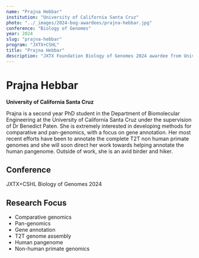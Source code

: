 ```yaml
---
name: "Prajna Hebbar"
institution: "University of California Santa Cruz"
photo: "../_images/2024-bog-awardees/prajna-hebbar.jpg"
conference: "Biology of Genomes"
year: 2024
slug: "prajna-hebbar"
program: "JXTX+CSHL"
title: "Prajna Hebbar"
description: "JXTX Foundation Biology of Genomes 2024 awardee from University of California Santa Cruz"
---
```


# Prajna Hebbar

**University of California Santa Cruz**

Prajna is a second year PhD student in the Department of Biomolecular Engineering at the University of California Santa Cruz under the supervision of Dr Benedict Paten. She is extremely interested in developing methods for comparative and pan-genomics, with a focus on gene annotation. Her most recent efforts have been to annotate the complete T2T non human primate genomes and she will soon direct her work towards helping annotate the human pangenome. Outside of work, she is an avid birder and hiker.

## Conference
JXTX+CSHL Biology of Genomes 2024

## Research Focus
- Comparative genomics
- Pan-genomics
- Gene annotation
- T2T genome assembly
- Human pangenome
- Non-human primate genomics